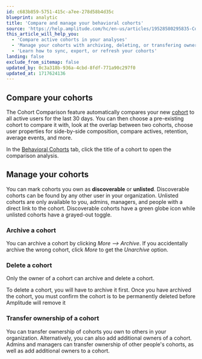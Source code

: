 ```yaml
---
id: c683b859-5751-415c-a7ee-278d58b4d35c
blueprint: analytic
title: 'Compare and manage your behavioral cohorts'
source: 'https://help.amplitude.com/hc/en-us/articles/19528580295835-Compare-and-manage-your-behavioral-cohorts'
this_article_will_help_you:
  - 'Compare active cohorts in your analyses'
  - 'Manage your cohorts with archiving, deleting, or transfering ownership'
  - 'Learn how to sync, export, or refresh your cohorts'
landing: false
exclude_from_sitemap: false
updated_by: 0c3a318b-936a-4cbd-8fdf-771a90c297f0
updated_at: 1717624136
---
```

## Compare your cohorts

The Cohort Comparison feature automatically compares your new [cohort](/docs/analytics/behavioral-cohorts) to all active users for the last 30 days. You can then choose a pre-existing cohort to compare it with, look at the overlap between two cohorts, choose user properties for side-by-side composition, compare actives, retention, average events, and more.

In the [Behavioral Cohorts](/docs/analytics/behavioral-cohorts) tab, click the title of a cohort to open the comparison analysis. 

## Manage your cohorts

You can mark cohorts you own as **discoverable** or **unlisted**. Discoverable cohorts can be found by any other user in your organization. Unlisted cohorts are only available to you, admins, managers, and people with a direct link to the cohort. Discoverable cohorts have a green globe icon while unlisted cohorts have a grayed-out toggle.

### Archive a cohort

You can archive a cohort by clicking *More —> Archive*. If you accidentally archive the wrong cohort, click *More* to get the *Unarchive* option.

### Delete a cohort

Only the owner of a cohort can archive and delete a cohort.

To delete a cohort, you will have to archive it first. Once you have archived the cohort, you must confirm the cohort is to be permanently deleted before Amplitude will remove it 

### Transfer ownership of a cohort

You can transfer ownership of cohorts you own to others in your organization. Alternatively, you can also add additional owners of a cohort. Admins and managers can transfer ownership of other people's cohorts, as well as add additional owners to a cohort.